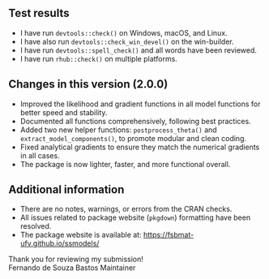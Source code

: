 ## Test results

- I have run `devtools::check()` on Windows, macOS, and Linux.  
- I have also run `devtools::check_win_devel()` on the win-builder.  
- I have run `devtools::spell_check()` and all words have been reviewed.  
- I have run `rhub::check()` on multiple platforms.

## Changes in this version (2.0.0)

- Improved the likelihood and gradient functions in all model functions for better speed and stability.  
- Documented all functions comprehensively, following best practices.  
- Added two new helper functions: `postprocess_theta()` and `extract_model_components()`, to promote modular and clean coding.  
- Fixed analytical gradients to ensure they match the numerical gradients in all cases.  
- The package is now lighter, faster, and more functional overall.

## Additional information

- There are no notes, warnings, or errors from the CRAN checks.  
- All issues related to package website (`pkgdown`) formatting have been resolved.  
- The package website is available at: https://fsbmat-ufv.github.io/ssmodels/

Thank you for reviewing my submission!  
Fernando de Souza Bastos
Maintainer

